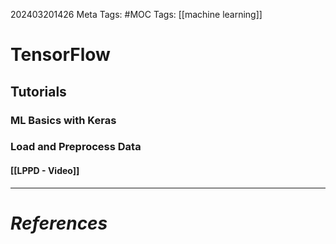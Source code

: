 202403201426
Meta Tags: #MOC
Tags: [[machine learning]]

# TensorFlow

## Tutorials

### ML Basics with Keras

### Load and Preprocess Data

#### [[LPPD - Video]]




---
# *References*